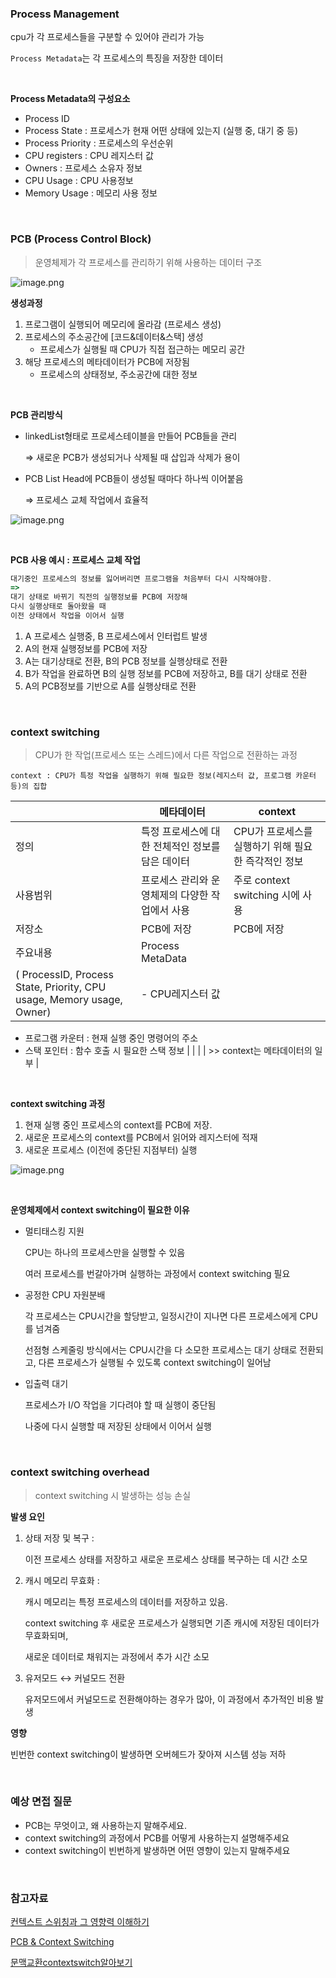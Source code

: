 ### Process Management

cpu가 각 프로세스들을 구분할 수 있어야 관리가 가능

`Process Metadata`는 각 프로세스의 특징을 저장한 데이터

<br>


**Process Metadata의 구성요소**

- Process ID
- Process State : 프로세스가 현재 어떤 상태에 있는지 (실행 중, 대기 중 등)
- Process Priority : 프로세스의 우선순위
- CPU registers : CPU 레지스터 값
- Owners :  프로세스 소유자 정보
- CPU Usage :  CPU 사용정보
- Memory Usage : 메모리 사용 정보

<br>


### PCB (Process Control Block)

> 운영체제가 각 프로세스를 관리하기 위해 사용하는 데이터 구조
> 

![image.png](OperatingSystem\img\os_pcb.png)

**생성과정**

1. 프로그램이 실행되어 메모리에 올라감 (프로세스 생성)
2. 프로세스의 주소공간에 [코드&데이터&스택] 생성
    - 프로세스가 실행될 때 CPU가 직접 접근하는 메모리 공간
3. 해당 프로세스의 메타데이터가 PCB에 저장됨
    - 프로세스의 상태정보, 주소공간에 대한 정보

<br>


**PCB 관리방식**

- linkedList형태로 프로세스테이블을 만들어 PCB들을 관리
    
     ⇒ 새로운 PCB가 생성되거나 삭제될 때 삽입과 삭제가 용이
    
- PCB List Head에 PCB들이 생성될 때마다 하나씩 이어붙음
    
     ⇒ 프로세스 교체 작업에서 효율적
    

![image.png](OperatingSystem\img\os_process_table.png)

<br>


 **PCB 사용 예시 : 프로세스 교체 작업**

```jsx
대기중인 프로세스의 정보를 잃어버리면 프로그램을 처음부터 다시 시작해야함. 
=> 
대기 상태로 바뀌기 직전의 실행정보를 PCB에 저장해 
다시 실행상태로 돌아왔을 때 
이전 상태에서 작업을 이어서 실행
```

1. A 프로세스 실행중, B 프로세스에서 인터럽트 발생
2. A의 현재 실행정보를 PCB에 저장
3. A는 대기상태로 전환, B의 PCB 정보를 실행상태로 전환
4. B가 작업을 완료하면 B의 실행 정보를 PCB에 저장하고, B를 대기 상태로 전환
5.  A의 PCB정보를 기반으로 A를 실행상태로 전환

<br>


### context switching

> CPU가 한 작업(프로세스 또는 스레드)에서 다른 작업으로 전환하는 과정
> 

`context : CPU가 특정 작업을 실행하기 위해 필요한 정보(레지스터 값, 프로그램 카운터 등)의 집합`

|  | **메타데이터** | **context** |
| --- | --- | --- |
| 정의 | 특정 프로세스에 대한 전체적인 정보를 담은 데이터 | CPU가 프로세스를 실행하기 위해 필요한 즉각적인 정보 |
| 사용범위 | 프로세스 관리와 운영체제의 다양한 작업에서 사용 | 주로 context switching 시에 사용 |
| 저장소 | PCB에 저장 | PCB에 저장 |
| 주요내용 | Process MetaData
( ProcessID, Process State, Priority, CPU usage, Memory usage, Owner) | - CPU레지스터 값 
- 프로그램 카운터 : 현재 실행 중인 명령어의 주소
- 스택 포인터 : 함수 호출 시 필요한 스택 정보 |
|  |  | >> context는 메타데이터의 일부 |

<br>


**context switching 과정**

1. 현재 실행 중인 프로세스의 context를 PCB에 저장.
2. 새로운 프로세스의 context를 PCB에서 읽어와 레지스터에 적재
3. 새로운 프로세스 (이전에 중단된 지점부터) 실행

![image.png](OperatingSystem\img\os_context_switching.png)

<br>


**운영체제에서 context switching이 필요한 이유**

- 멀티태스킹 지원
    
    CPU는 하나의 프로세스만을 실행할 수 있음
    
    여러 프로세스를 번갈아가며 실행하는 과정에서 context switching 필요
    
- 공정한 CPU 자원분배
    
    각 프로세스는 CPU시간을 할당받고, 일정시간이 지나면 다른 프로세스에게 CPU를 넘겨줌
    
    선점형 스케줄링 방식에서는 CPU시간을 다 소모한 프로세스는 대기 상태로 전환되고, 다른 프로세스가 실행될 수 있도록 context switching이 일어남
    
- 입출력 대기
    
     프로세스가 I/O 작업을 기다려야 할 때 실행이 중단됨
    
    나중에 다시 실행할 때 저장된 상태에서 이어서 실행
    

<br>


### context switching overhead

> context switching 시 발생하는 성능 손실


**발생 요인**

1. 상태 저장 및 복구 : 
    
    이전 프로세스 상태를 저장하고 새로운 프로세스 상태를 복구하는 데 시간 소모
    
2. 캐시 메모리 무효화 : 
    
    캐시 메모리는 특정 프로세스의 데이터를 저장하고 있음. 
    
    context switching 후 새로운 프로세스가 실행되면 기존 캐시에 저장된 데이터가 무효화되며, 
    
    새로운 데이터로 채워지는 과정에서 추가 시간 소모
    
3. 유저모드 ↔ 커널모드 전환 
    
    유저모드에서 커널모드로 전환해야하는 경우가 많아, 이 과정에서 추가적인 비용 발생
    

**영향**

빈번한 context switching이 발생하면 오버헤드가 잦아져 시스템 성능 저하

<br>



### 예상 면접 질문

- PCB는 무엇이고, 왜 사용하는지 말해주세요.
- context switching의 과정에서 PCB를 어떻게 사용하는지 설명해주세요
- context switching이 빈번하게 발생하면 어떤 영향이 있는지 말해주세요

<br>


### 참고자료

[컨텍스트 스위칭과 그 영향력 이해하기](https://f-lab.kr/insight/understanding-context-switching?gad_source=1&gclid=CjwKCAjwx4O4BhAnEiwA42SbVENgcwWuHVxK6iiZGpY8ecH1El97wWw-wImTYCakfAc7PQBV7Gr7HxoCA8wQAvD_BwE)

[PCB & Context Switching](https://gyoogle.dev/blog/computer-science/operating-system/PCB%20&%20Context%20Switching.html)

[문맥교환contextswitch알아보기](https://yoongrammer.tistory.com/53?category=961743)